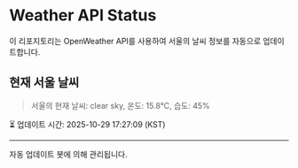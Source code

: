 
# Weather API Status

이 리포지토리는 OpenWeather API를 사용하여 서울의 날씨 정보를 자동으로 업데이트합니다.

## 현재 서울 날씨
> 서울의 현재 날씨: clear sky, 온도: 15.8°C, 습도: 45%

⏳ 업데이트 시간: 2025-10-29 17:27:09 (KST)

---
자동 업데이트 봇에 의해 관리됩니다.
